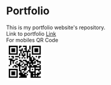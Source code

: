 # Portfolio
This is my portfolio website's repository.<br>
Link to portfolio [Link](http://maskmanaman.tech/)<br>
For mobiles QR Code <br>
<img src="qr-code.png" alt="qrcode" width="100px" height="100px"></img>
